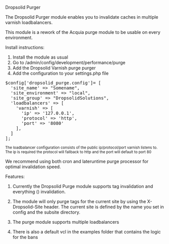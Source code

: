 Dropsolid Purger

The Dropsolid Purger module enables you to invalidate caches in multiple varnish loadbalancers. 

This module is a rework of the Acquia purge module to be usable on every environment. 

Install instructions:


1. Install the module as usual
2. Go to /admin/config/development/performance/purge
3. Add the Dropsolid Varnish purge purger 
4. Add the configuration to your settings.php file

<pre>
$config['dropsolid_purge.config']= [
  'site_name' => "Somename",
  'site_environment' => "local",
  'site_group' => "DropsolidSolutions",
  'loadbalancers' => [
    'varnish' => [
      'ip' => '127.0.0.1',
      'protocol' => 'http',
      'port' => '8080'
    ],
  ]
];
</pre>

<small>The loadbalancer configuration consists of the public ip/protocol/port varnish listens to. 
The ip is required the protocol will fallback to http and the port will default to port 80</small>

We recommend using both cron and lateruntime purge processor for optimal invalidation speed. 

Features:

1. Currently the Dropsolid Purge module supports tag invalidation and everything () invalidation. 

2. The module will only purge tags for the current site by using the X-Dropsolid-Site header. 
The current site is defined by the name you set in config and the subsite directory.

3. The purge module supports multiple loadbalancers

4. There is also a default vcl in the examples folder that contains the logic for the bans